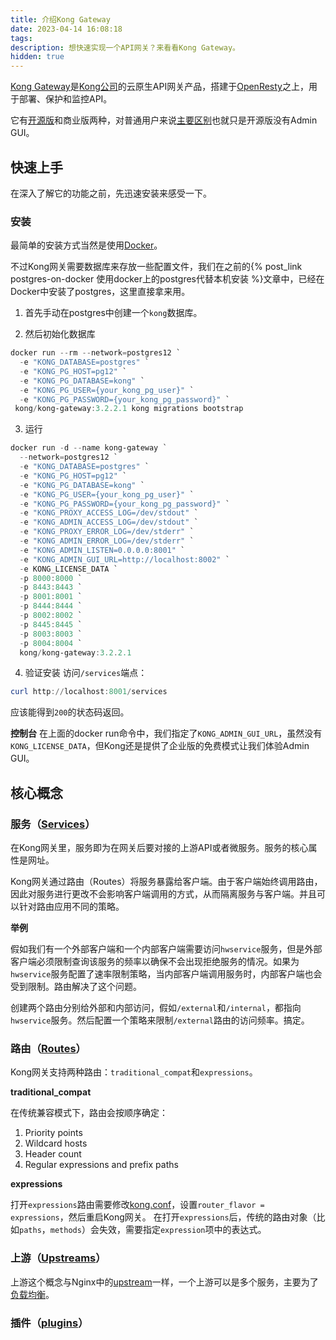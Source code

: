 ```yaml
---
title: 介绍Kong Gateway
date: 2023-04-14 16:08:18
tags:
description: 想快速实现一个API网关？来看看Kong Gateway。
hidden: true
---
```

[Kong Gateway](https://docs.konghq.com/gateway/latest/)是[Kong公司](https://konghq.com/)的云原生API网关产品，搭建于[OpenResty](https://openresty.org/)之上，用于部署、保护和监控API。

它有[开源版](https://github.com/Kong/kong)和商业版两种，对普通用户来说[主要区别](https://docs.konghq.com/gateway/3.2.x/#features)也就只是开源版没有Admin GUI。

## 快速上手

在深入了解它的功能之前，先迅速安装来感受一下。

### 安装

最简单的安装方式当然是使用[Docker](https://docs.konghq.com/gateway/3.2.x/install/docker/)。

不过Kong网关需要数据库来存放一些配置文件，我们在之前的{% post_link postgres-on-docker 使用docker上的postgres代替本机安装 %}文章中，已经在Docker中安装了postgres，这里直接拿来用。

1. 首先手动在postgres中创建一个`kong`数据库。

2. 然后初始化数据库
```powershell
docker run --rm --network=postgres12 `
  -e "KONG_DATABASE=postgres" `
  -e "KONG_PG_HOST=pg12" `
  -e "KONG_PG_DATABASE=kong" `
  -e "KONG_PG_USER={your_kong_pg_user}" `
  -e "KONG_PG_PASSWORD={your_kong_pg_password}" `
 kong/kong-gateway:3.2.2.1 kong migrations bootstrap
```

3. 运行
```powershell
docker run -d --name kong-gateway `
  --network=postgres12 `
  -e "KONG_DATABASE=postgres" `
  -e "KONG_PG_HOST=pg12" `
  -e "KONG_PG_DATABASE=kong" `
  -e "KONG_PG_USER={your_kong_pg_user}" `
  -e "KONG_PG_PASSWORD={your_kong_pg_password}" `
  -e "KONG_PROXY_ACCESS_LOG=/dev/stdout" `
  -e "KONG_ADMIN_ACCESS_LOG=/dev/stdout" `
  -e "KONG_PROXY_ERROR_LOG=/dev/stderr" `
  -e "KONG_ADMIN_ERROR_LOG=/dev/stderr" `
  -e "KONG_ADMIN_LISTEN=0.0.0.0:8001" `
  -e "KONG_ADMIN_GUI_URL=http://localhost:8002" `
  -e KONG_LICENSE_DATA `
  -p 8000:8000 `
  -p 8443:8443 `
  -p 8001:8001 `
  -p 8444:8444 `
  -p 8002:8002 `
  -p 8445:8445 `
  -p 8003:8003 `
  -p 8004:8004 `
  kong/kong-gateway:3.2.2.1
```

4. 验证安装
访问`/services`端点：
```powershell
curl http://localhost:8001/services
```
应该能得到`200`的状态码返回。

**控制台**
在上面的docker run命令中，我们指定了`KONG_ADMIN_GUI_URL`，虽然没有`KONG_LICENSE_DATA`，但Kong还是提供了企业版的免费模式让我们体验Admin GUI。

## 核心概念

### 服务（[Services](https://docs.konghq.com/gateway/3.2.x/key-concepts/services/)）

在Kong网关里，服务即为在网关后要对接的上游API或者微服务。服务的核心属性是网址。

Kong网关通过路由（Routes）将服务暴露给客户端。由于客户端始终调用路由，因此对服务进行更改不会影响客户端调用的方式，从而隔离服务与客户端。并且可以针对路由应用不同的策略。

**举例**

假如我们有一个外部客户端和一个内部客户端需要访问`hwservice`服务，但是外部客户端必须限制查询该服务的频率以确保不会出现拒绝服务的情况。如果为`hwservice`服务配置了速率限制策略，当内部客户端调用服务时，内部客户端也会受到限制。路由解决了这个问题。

创建两个路由分别给外部和内部访问，假如`/external`和`/internal`，都指向`hwservice`服务。然后配置一个策略来限制`/external`路由的访问频率。搞定。

### 路由（[Routes](https://docs.konghq.com/gateway/3.2.x/key-concepts/routes/)）

Kong网关支持两种路由：`traditional_compat`和`expressions`。

**traditional_compat**

在传统兼容模式下，路由会按顺序确定：
1. Priority points
2. Wildcard hosts
3. Header count
4. Regular expressions and prefix paths

**expressions**

打开`expressions`路由需要修改[kong.conf](https://docs.konghq.com/gateway/latest/production/kong-conf/)，设置`router_flavor = expressions`，然后重启Kong网关。
在打开`expressions`后，传统的路由对象（比如`paths`，`methods`）会失效，需要指定`expression`项中的表达式。

### 上游（[Upstreams](https://docs.konghq.com/gateway/3.2.x/key-concepts/upstreams/)）

上游这个概念与Nginx中的[upstream](http://nginx.org/en/docs/http/ngx_http_upstream_module.html#upstream)一样，一个上游可以是多个服务，主要为了[负载均衡](https://docs.konghq.com/gateway/3.2.x/get-started/load-balancing/)。

### 插件（[plugins](https://docs.konghq.com/gateway/3.2.x/key-concepts/plugins/)）
